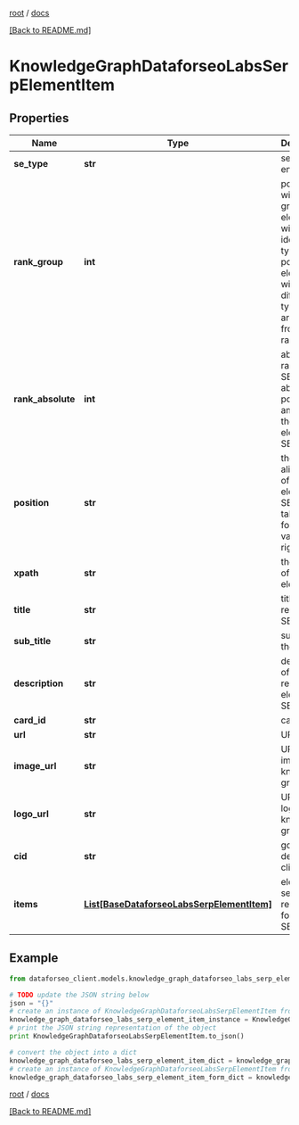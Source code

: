 [root](./../ "root") / [docs](./ "docs")

[[Back to README.md]](./../README.md "[Back to README.md]")

# KnowledgeGraphDataforseoLabsSerpElementItem

## Properties

Name | Type | Description | Notes
------------ | ------------- | ------------- | -------------
**se_type** | **str** | search engine type | [optional]
**rank_group** | **int** | position within a group of elements with identical type values positions of elements with different type values are omitted from rank_group | [optional]
**rank_absolute** | **int** | absolute rank in SERP absolute position among all the elements in SERP | [optional]
**position** | **str** | the alignment of the element in SERP can take the following values: left, right | [optional]
**xpath** | **str** | the XPath of the element | [optional]
**title** | **str** | title of the result in SERP | [optional]
**sub_title** | **str** | subtitle of the item | [optional]
**description** | **str** | description of the results element in SERP | [optional]
**card_id** | **str** | card id | [optional]
**url** | **str** | URL link | [optional]
**image_url** | **str** | URL of the image from knowledge graph | [optional]
**logo_url** | **str** | URL of the logo from knowledge graph | [optional]
**cid** | **str** | google-defined client id | [optional]
**items** | [**List[BaseDataforseoLabsSerpElementItem]**](BaseDataforseoLabsSerpElementItem.md) | elements of search results found in SERP | [optional]

## Example

```python
from dataforseo_client.models.knowledge_graph_dataforseo_labs_serp_element_item import KnowledgeGraphDataforseoLabsSerpElementItem

# TODO update the JSON string below
json = "{}"
# create an instance of KnowledgeGraphDataforseoLabsSerpElementItem from a JSON string
knowledge_graph_dataforseo_labs_serp_element_item_instance = KnowledgeGraphDataforseoLabsSerpElementItem.from_json(json)
# print the JSON string representation of the object
print KnowledgeGraphDataforseoLabsSerpElementItem.to_json()

# convert the object into a dict
knowledge_graph_dataforseo_labs_serp_element_item_dict = knowledge_graph_dataforseo_labs_serp_element_item_instance.to_dict()
# create an instance of KnowledgeGraphDataforseoLabsSerpElementItem from a dict
knowledge_graph_dataforseo_labs_serp_element_item_form_dict = knowledge_graph_dataforseo_labs_serp_element_item.from_dict(knowledge_graph_dataforseo_labs_serp_element_item_dict)
```

  

[root](./../ "root") / [docs](./ "docs")

[[Back to README.md]](./../README.md "[Back to README.md]")